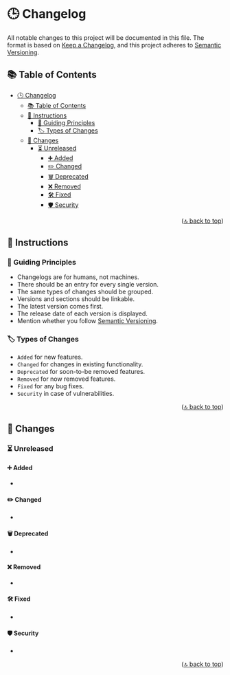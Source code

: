 <!-- markdownlint-disable MD033 MD041 -->

<a id="top"></a>

# 🕒 Changelog

All notable changes to this project will be documented in this file. The format is based on [Keep a Changelog](https://keepachangelog.com/en/1.1.0/),
and this project adheres to [Semantic Versioning](https://semver.org/spec/v2.0.0.html).

## 📚 Table of Contents

- [🕒 Changelog](#-changelog)
  - [📚 Table of Contents](#-table-of-contents)
  - [📜 Instructions](#-instructions)
    - [🧭 Guiding Principles](#-guiding-principles)
    - [🏷️ Types of Changes](#️-types-of-changes)
  - [📝 Changes](#-changes)
    - [⏳ Unreleased](#-unreleased)
      - [➕ Added](#-added)
      - [✏️ Changed](#️-changed)
      - [🗑️ Deprecated](#️-deprecated)
      - [❌ Removed](#-removed)
      - [🛠️ Fixed](#️-fixed)
      - [🛡️ Security](#️-security)

<p align="right">(<a href="#top">🔝 back to top</a>)</p>

## 📜 Instructions

### 🧭 Guiding Principles

- Changelogs are for humans, not machines.
- There should be an entry for every single version.
- The same types of changes should be grouped.
- Versions and sections should be linkable.
- The latest version comes first.
- The release date of each version is displayed.
- Mention whether you follow [Semantic Versioning](https://semver.org).

### 🏷️ Types of Changes

- `Added` for new features.
- `Changed` for changes in existing functionality.
- `Deprecated` for soon-to-be removed features.
- `Removed` for now removed features.
- `Fixed` for any bug fixes.
- `Security` in case of vulnerabilities.

<p align="right">(<a href="#top">🔝 back to top</a>)</p>

## 📝 Changes

### ⏳ Unreleased

#### ➕ Added

-

#### ✏️ Changed

-

#### 🗑️ Deprecated

-

#### ❌ Removed

-

#### 🛠️ Fixed

-

#### 🛡️ Security

-

<p align="right">(<a href="#top">🔝 back to top</a>)</p>
